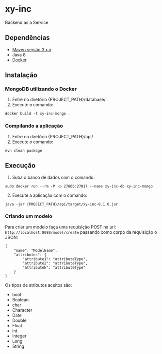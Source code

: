# xy-inc
Backend as a Service

## Dependências

* [Maven versão 3.x.x](https://maven.apache.org/)
* Java 8
* [Docker](https://www.docker.com/)

## Instalação

### MongoDB utilizando o Docker

1. Entre no diretório {PROJECT_PATH}/database/
2. Execute o comando:

```
docker build -t xy-inc-mongo .
```

### Compilando a aplicação

1. Entre no diretório {PROJECT_PATH}/api/
2. Execute o comando:

```
mvn clean package
```

## Execução

1. Suba o banco de dados com o comando:

```
sudo docker run --rm -P -p 27666:27017 --name xy-inc-db xy-inc-mongo
```

2. Execute a aplicação com o comando:

```
java -jar {PROJECT_PATH}/api/target/xy-inc-0.1.0.jar
```

### Criando um modelo

Para criar um modelo faça uma requisição POST na url: `http://localhost:8080/model/create` passando como corpo da requisição o JSON:

```
{
	"name": "ModelName",
	"attributes": {
		"attribute1": "attributeType",
		"attribute2": "attributeType",
		"attributeN": "attributeType"
	}
}
```

Os tipos de atributos aceitos são:
* bool
* Boolean
* char
* Character
* Date
* Double
* Float
* int
* Integer
* Long
* String

